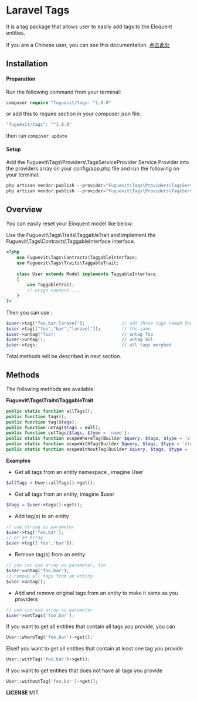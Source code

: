 # Laravel Tags

It is a tag package that allows user to easily add tags to the Eloquent entities.

If you are a Chinese user, you can see this documentation. [点击此处](https://github.com/fuguevit/tags/blob/master/README_ZH.md)

## Installation

#### Preparation

Run the following command from your terminal:

```php
composer require "fuguevit/tags: ^1.0.0"
```

or add this to require section in  your composer.json file:

```php
"fuguevit/tags": "^1.0.0"
```

then run `composer update`

#### Setup

Add the Fuguevit\Tags\Providers\TagsServiceProvider Service Provider into the providers array on your config/app.php file and run the following on your terminal:

```php
php artisan vendor:publish --provider="Fuguevit\Tags\Providers\TagsServiceProvider" --tag="config"
php artisan vendor:publish --provider="Fuguevit\Tags\Providers\TagsServiceProvider" --tag="migrations"
```

## Overview

You can easily reset your Eloquent model like below:

Use the Fuguevit\Tags\Traits\TaggableTrait and implement the Fuguevit\Tags\Contracts\TaggableInterface interface.

```php
<?php
    use Fuguevit\Tags\Contracts\TaggableInterface;
    use Fuguevit\Tags\Traits\TaggableTrait;
    
    class User extends Model implements TaggableInterface
    {
        use TaggableTrait;
        // orign content ...
    }
?>
```

Then you can use :

```php
$user->tag("foo,bar,laravel");              // add three tags named foo,bar,laravel 
$user->tag(["foo","bar","laravel"]);        // the same
$user->untag("foo);                         // untag foo
$user->untag();                             // untag all
$user->tags;                                // all tags morphed
```

Total methods will be described in next section.

## Methods

The following methods are available:

**Fuguevit\Tags\Traits\TaggableTrait**

```php
public static function allTags();
public function tags();
public function tag($tags);
public function untag($tags = null);
public function setTags($tags, $type = 'name');
public static function scopeWhereTag(Builder $query, $tags, $type = 'slug');
public static function scopeWithTag(Builder $query, $tags, $type = 'slug');
public static function scopeWithoutTag(Builder $query, $tags, $type = 'slug');
```

**Examples**

- Get all tags from an entity namespace , imagine User
```php
$allTags = User::allTags()->get();
```

- Get all tags from an entity, imagine $user
```php
$tags = $user->tags()->get();
```

- Add tag(s) to an entity
```php
// use string as parameter
$user->tag('foo,bar'); 
// or an array
$user->tag(['foo','bar']);
```

- Remove tag(s) from an entity
```php
// you can use array as parameter, too
$user->untag('foo,bar');
// remove all tags from an entity
$user->untag();
```

- Add and remove original tags from an entity to make it same as you providers
```php
// you can use array as parameter
$user->setTags('foo,bar');
```

If you want to get all entities that contain all tags you provide, you can
```php
User::whereTag('foo,bar')->get();
```

Elseif you want to get all entities that contain at least one tag you provide
```php
User::withTag('foo,bar')->get();
```

If you want to get entities that does not have all tags you provide
```php
User::withoutTag('foo,bar')->get();
```

**LICENSE**
MIT